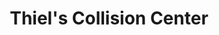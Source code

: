 ---
title: "Thiel's Collision Center"
url: /chamberlain/thiels-collision-center/
shop: car repair
---